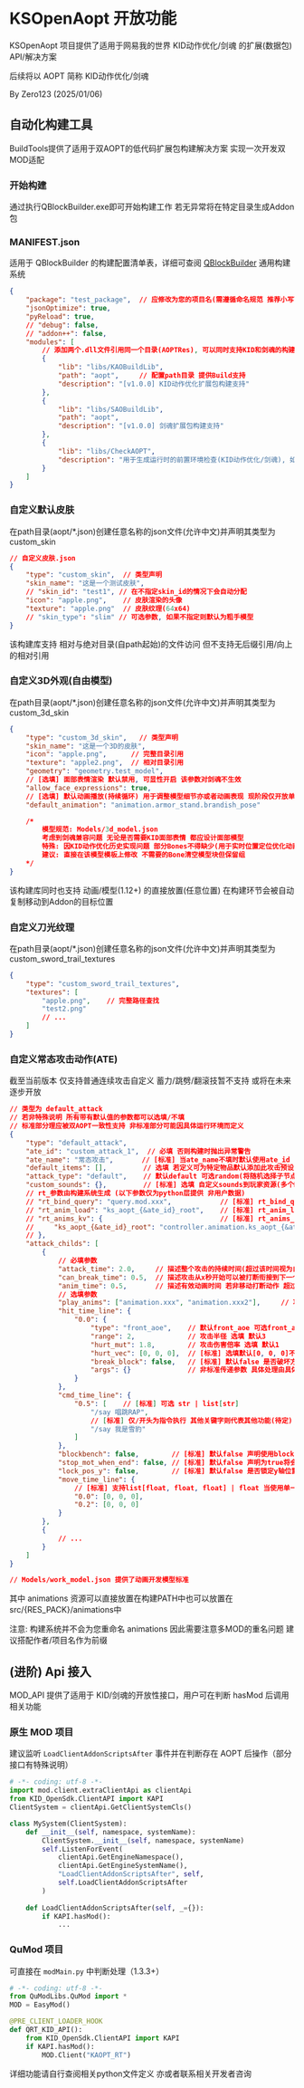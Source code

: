 # KSOpenAopt 开放功能

KSOpenAopt 项目提供了适用于网易我的世界 KID动作优化/剑魂 的扩展(数据包) API/解决方案

后续将以 AOPT 简称 KID动作优化/剑魂

By Zero123 (2025/01/06)

## 自动化构建工具
BuildTools提供了适用于双AOPT的低代码扩展包构建解决方案 实现一次开发双MOD适配

### 开始构建
通过执行QBlockBuilder.exe即可开始构建工作 若无异常将在特定目录生成Addon包

### MANIFEST.json
适用于 QBlockBuilder 的构建配置清单表，详细可查阅 [QBlockBuilder](https://gitee.com/bili_zero123/QBlockBuilder) 通用构建系统

```json
{
    "package": "test_package",  // 应修改为您的项目名(需遵循命名规范 推荐小写下划线命名)
    "jsonOptimize": true,
    "pyReload": true,
    // "debug": false,
    // "addon++": false,
    "modules": [
        // 添加两个.dll文件引用同一个目录(AOPTRes), 可以同时支持KID和剑魂的构建
        {
            "lib": "libs/KAOBuildLib",
            "path": "aopt",     // 配置path目录 提供Build支持
            "description": "[v1.0.0] KID动作优化扩展包构建支持"
        },
        {
            "lib": "libs/SAOBuildLib",
            "path": "aopt",
            "description": "[v1.0.0] 剑魂扩展包构建支持"
        },
        {
            "lib": "libs/CheckAOPT",
            "description": "用于生成运行时的前置环境检查(KID动作优化/剑魂), 如果不存在则弹出提示"
        }
    ]
}
```

### 自定义默认皮肤
在path目录(aopt/*.json)创建任意名称的json文件(允许中文)并声明其类型为 custom_skin
```json
// 自定义皮肤.json
{
    "type": "custom_skin",  // 类型声明
    "skin_name": "这是一个测试皮肤",
    // "skin_id": "test1", // 在不指定skin_id的情况下会自动分配
    "icon": "apple.png",    // 皮肤渲染的头像
    "texture": "apple.png"  // 皮肤纹理(64x64)
    // "skin_type": "slim" // 可选参数, 如果不指定则默认为粗手模型
}
```
该构建库支持 相对与绝对目录(自path起始)的文件访问 但不支持无后缀引用/向上的相对引用

### 自定义3D外观(自由模型)
在path目录(aopt/*.json)创建任意名称的json文件(允许中文)并声明其类型为 custom_3d_skin
```json
{
    "type": "custom_3d_skin",   // 类型声明
    "skin_name": "这是一个3D的皮肤",
    "icon": "apple.png",      // 完整目录引用
    "texture": "apple2.png",  // 相对目录引用
    "geometry": "geometry.test_model",
    // [选填] 面部表情渲染 默认禁用, 可显性开启 该参数对剑魂不生效
    "allow_face_expressions": true,
    // [选填] 默认动画播放(持续循环) 用于调整模型细节亦或者动画表现 现阶段仅开放单个自定义动画参数
    "default_animation": "animation.armor_stand.brandish_pose"

    /*
        模型规范: Models/3d_model.json
        考虑到剑魂兼容问题 无论是否需要KID面部表情 都应设计面部模型
        特殊: 因KID动作优化历史实现问题 部分Bones不得缺少(用于实时位置定位优化动画表现) 否则可能出现动画异常
        建议: 直接在该模型模板上修改 不需要的Bone清空模型块但保留组
    */
}
```
该构建库同时也支持 动画/模型(1.12+) 的直接放置(任意位置) 在构建环节会被自动复制移动到Addon的目标位置

### 自定义刀光纹理
在path目录(aopt/*.json)创建任意名称的json文件(允许中文)并声明其类型为 custom_sword_trail_textures
```json
{
    "type": "custom_sword_trail_textures",
    "textures": [
        "apple.png",    // 完整路径查找
        "test2.png"
        // ...
    ]
}
```

### 自定义常态攻击动作(ATE)
截至当前版本 仅支持普通连续攻击自定义 蓄力/跳劈/翻滚技暂不支持 或将在未来逐步开放
```json
// 类型为 default_attack
// 若非特殊说明 所有带有默认值的参数都可以选填/不填
// 标准部分理应被双AOPT一致性支持 非标准部分可能因具体运行环境而定义
{
    "type": "default_attack",
    "ate_id": "custom_attack_1",  // 必填 否则构建时抛出异常警告
    "ate_name": "常态攻击",       // [标准] 当ate_name不填时默认使用ate_id
    "default_items": [],         // 选填 若定义可为特定物品默认添加此攻击预设
    "attack_type": "default",    // 默认default 可选random(将随机选择子节点攻击)
    "custom_sounds": {},         // [标准] 选填 自定义sounds到玩家资源(多个MOD相同的键位名会互相覆盖 若非重复资源请尽可能避免重复键名)
    // rt_参数由构建系统生成 (以下参数仅为python层提供 非用户数据)
    // "rt_bind_query": "query.mod.xxx",            // [标准] rt_bind_query必定会被生成 用于控制攻击下标 0为终止
    // "rt_anim_load": "ks_aopt_{&ate_id}_root",    // [标准] rt_anim_load的动画控制器key理应持续工作 以便及时混合动画
    // "rt_anims_kv": {                             // [标准] rt_anims_kv静态初始化资源 应全部加载到玩家(包含控制器与动画)
    //     "ks_aopt_{&ate_id}_root": "controller.animation.ks_aopt_{&ate_id}"
    // },
    "attack_childs": [
        {
            // 必填参数
            "attack_time": 2.0,     // 描述整个攻击的持续时间(超过该时间视为自然结束 无法继续衔接下一个child)
            "can_break_time": 0.5,  // 描述攻击从x秒开始可以被打断衔接到下一个child
            "anim_time": 0.5,       // 描述有效动画时间 若非移动打断动作 超过该时间也会打断并回到待机动画(不代表攻击结束 以attack_time为准) 若缺省默认同步can_break_time
            // 选填参数
            "play_anims": ["animation.xxx", "animation.xxx2"],     // 攻击动画播放 可选list[str] | str
            "hit_time_line": {
                "0.0": {
                    "type": "front_aoe",    // 默认front_aoe 可选front_aoe, aoe
                    "range": 2,             // 攻击半径 选填 默认3
                    "hurt_mut": 1.8,        // 攻击伤害倍率 选填 默认1
                    "hurt_vec": [0, 0, 0],  // [标准] 选填默认[0, 0, 0]不作击退向量处理 允许使用单个float自动构造[0, 0, v]
                    "break_block": false,   // [标准] 默认false 是否破坏方块(裂地)
                    "args": {}              // 非标准传递参数 具体处理由具体运行环境决定
                }
            },
            "cmd_time_line": {
                "0.5": [    // [标准] 可选 str | list[str]
                    "/say 唱跳RAP",
                    // [标准] 仅/开头为指令执行 其他关键字则代表其他功能(待定)
                    "/say 我是雪豹"
                ]
            },
            "blockbench": false,        // [标准] 默认false 声明使用blockbench模式 若为true move_time_line的z轴将反向解析 同时移动单位将按像素(16=1格)处理
            "stop_mot_when_end": false, // [标准] 默认false 声明为true将会自动在动作结束时重置当前瞬时速度 可避免滑动(依情况使用)
            "lock_pos_y": false,        // [标准] 默认false 是否锁定y轴位置 若声明为true move_time_line将严格处理y轴位置(y轴的0数据 false模式下混合重力加速度)可实现滞空
            "move_time_line": {
                // [标准] 支持list[float, float, float] | float 当使用单一数值float 运行时将自动构造[0, 0, v]
                "0.0": [0, 0, 0],
                "0.2": [0, 0, 0]
            }
        },
        {
            // ...
        }
    ]
}

// Models/work_model.json 提供了动画开发模型标准

```
其中 animations 资源可以直接放置在构建PATH中也可以放置在src/{RES_PACK}/animations中


注意: 构建系统并不会为您重命名 animations 因此需要注意多MOD的重名问题 建议搭配作者/项目名作为前缀

## (进阶) Api 接入

MOD_API 提供了适用于 KID/剑魂的开放性接口，用户可在判断 hasMod 后调用相关功能

### 原生 MOD 项目

建议监听 `LoadClientAddonScriptsAfter` 事件并在判断存在 AOPT 后操作（部分接口有特殊说明）

```python
# -*- coding: utf-8 -*-
import mod.client.extraClientApi as clientApi
from KID_OpenSdk.ClientAPI import KAPI
ClientSystem = clientApi.GetClientSystemCls()

class MySystem(ClientSystem):
    def __init__(self, namespace, systemName):
        ClientSystem.__init__(self, namespace, systemName)
        self.ListenForEvent(
            clientApi.GetEngineNamespace(),
            clientApi.GetEngineSystemName(),
            "LoadClientAddonScriptsAfter", self,
            self.LoadClientAddonScriptsAfter
        )
    
    def LoadClientAddonScriptsAfter(self, _={}):
        if KAPI.hasMod():
            ...
```

### QuMod 项目

可直接在 `modMain.py` 中判断处理（1.3.3+）

```python
# -*- coding: utf-8 -*-
from QuModLibs.QuMod import *
MOD = EasyMod()

@PRE_CLIENT_LOADER_HOOK
def QRT_KID_API():
    from KID_OpenSdk.ClientAPI import KAPI
    if KAPI.hasMod():
        MOD.Client("KAOPT_RT")
```

详细功能请自行查阅相关python文件定义 亦或者联系相关开发者咨询